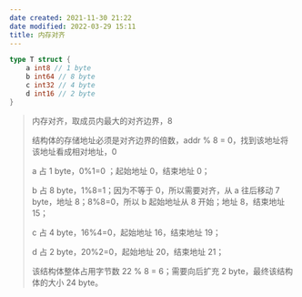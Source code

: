 ```yaml
---
date created: 2021-11-30 21:22
date modified: 2022-03-29 15:11
title: 内存对齐
---
```

```go
type T struct {
    a int8 // 1 byte
    b int64 // 8 byte
    c int32 // 4 byte
    d int16 // 2 byte
}
```

>内存对齐，取成员内最大的对齐边界，8
>
>结构体的存储地址必须是对齐边界的倍数，addr % 8 = 0，找到该地址将该地址看成相对地址，0
>
>a 占 1 byte，0%1=0 ；起始地址 0，结束地址 0；
>
>b 占 8 byte，1%8=1；因为不等于 0，所以需要对齐，从 a 往后移动 7 byte，地址 8；8%8=0，所以 b 起始地址从 8 开始；地址 8，结束地址 15；
>
>c 占 4 byte，16%4=0，起始地址 16，结束地址 19；
>
>d 占 2 byte，20%2=0，起始地址 20，结束地址 21；
>
>该结构体整体占用字节数 22 % 8 = 6；需要向后扩充 2 byte，最终该结构体的大小 24 byte。

